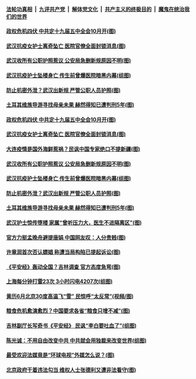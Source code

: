

####  [法轮功真相](../../../../basic/blob/master/README.md?t=07311202) &nbsp;|&nbsp; [九评共产党](../../../../9ping.md/blob/master/README.md?t=07311202) &nbsp;|&nbsp; [解体党文化](../../../../jtdwh.md/blob/master/README.md?t=07311202)  &nbsp;|&nbsp; [共产主义的终极目的](../../../../gczydzjmd.md/blob/master/README.md?t=07311202) &nbsp;|&nbsp; [魔鬼在统治我们的世界](../../../../mgztzwmdsj.md/blob/master/README.md?t=07311202) 

#### [政权危机四伏 中共定十九届五中全会10月开(图)](../pages/p1/941390.md?t=07311202) 

#### [武汉抗疫女护士离奇坠亡 医院官僚全面封锁消息(图)](../pages/p1/941381.md?t=07311202) 

#### [武汉收所有公职护照惹议 公安局急删新规原因不明(图)](../pages/p1/941349.md?t=07311202) 

#### [武汉抗疫护士坠楼身亡 传生前曾爆医院暗黑内幕(组图)](../pages/p1/941343.md?t=07311202) 

#### [防止机密外泄？武汉出新规 严管公职人员护照(图)](../pages/p1/941340.md?t=07311202) 

#### [土耳其维族导游寻找母亲未果 赫然得知已遭判刑5年(图)](../pages/p1/941314.md?t=07311202) 

#### [政权危机四伏 中共定十九届五中全会10月开(图)](../pages/p1/941390.md?t=07311202) 

#### [武汉抗疫女护士离奇坠亡 医院官僚全面封锁消息(图)](../pages/p1/941381.md?t=07311202) 

#### [大连疫情是国外海鲜惹祸？民讽中国专家绝口不提新疆(图)](../pages/p1/941370.md?t=07311202) 

#### [武汉收所有公职护照惹议 公安局急删新规原因不明(图)](../pages/p1/941349.md?t=07311202) 

#### [武汉抗疫护士坠楼身亡 传生前曾爆医院暗黑内幕(组图)](../pages/p1/941343.md?t=07311202) 

#### [防止机密外泄？武汉出新规 严管公职人员护照(图)](../pages/p1/941340.md?t=07311202) 


#### [土耳其维族导游寻找母亲未果 赫然得知已遭判刑5年(图)](../pages/p1/941314.md?t=07311202) 

#### [武汉护士惊传堕楼 家属“曾听压力大，医生不进隔离区”(图)](../pages/p1/941271.md?t=07311202) 

#### [官方力挺孟晚舟避提唐娟 中国网友叹：人分贵贱(图)](../pages/p1/941270.md?t=07311202) 

#### [许章润首次否认嫖娼 称遭当局构陷已提起诉讼(图)](../pages/p1/941233.md?t=07311202) 

#### [《平安经》轰动全国？吉林调查 官方态度急弯(图)](../pages/p1/941260.md?t=07311202) 


#### [上海每分钟打雷23次 3小时闪电4207次(组图)](../pages/p1/941252.md?t=07311202) 

#### [黄历6月北京30度高温飞“雪” 民惊呼“太反常”(视频/图)](../pages/p1/941245.md?t=07311202) 

#### [粮食危机愈演愈烈？中国要求各省“粮食只增不减”(图)](../pages/p1/941241.md?t=07311202) 

#### [吉林副厅长写奇书《平安经》 民讽“李白要吐血了”(组图)](../pages/p1/941160.md?t=07311202) 

#### [陈光诚：不用自由改变中共 中共就会用独裁来改变世界(组图)](../pages/p1/941182.md?t=07311202) 

#### [最受欢迎法媒竟是“环球电视”外媒怎么说？(图)](../pages/p1/941176.md?t=07311202) 

#### [北京政府干着违法勾当 维权人士张德利又遭非法看守(图)](../pages/p1/941156.md?t=07311202) 

